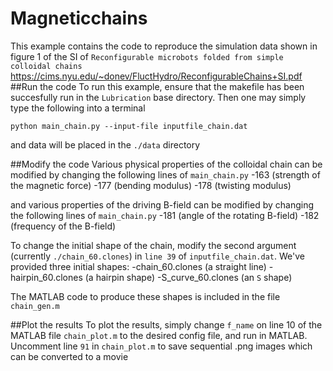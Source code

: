 # Magneticchains
This example contains the code to reproduce the simulation data shown in figure 1 of the SI of
`Reconfigurable microbots folded from simple colloidal chains`
https://cims.nyu.edu/~donev/FluctHydro/ReconfigurableChains+SI.pdf
##Run the code
To run this example, ensure that the makefile has been succesfully run in the `Lubrication` base directory.
Then one may simply type the following into a terminal
```
python main_chain.py --input-file inputfile_chain.dat
```
and data will be placed in the `./data` directory

##Modify the code
Various physical properties of the colloidal chain can be modified by changing the following lines of `main_chain.py` 
-163 (strength of the magnetic force)
-177 (bending modulus)
-178 (twisting modulus)

and various properties of the driving B-field can be modified by changing the following lines of `main_chain.py`
-181 (angle of the rotating B-field)
-182 (frequency of the B-field)

To change the initial shape of the chain, modify the second argument (currently `./chain_60.clones`) in `line 39` of `inputfile_chain.dat`.
We've provided three initial shapes: 
-chain_60.clones (a straight line)
-hairpin_60.clones (a hairpin shape)
-S_curve_60.clones (an `S` shape)

The MATLAB code to produce these shapes is included in the file `chain_gen.m`

##Plot the results
To plot the results, simply change `f_name` on line 10 of the MATLAB file `chain_plot.m` to the desired config file, and run in MATLAB.
Uncomment line `91` in `chain_plot.m` to save sequential .png images which can be converted to a movie 
